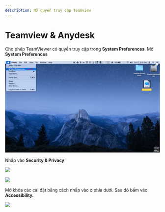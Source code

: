 ```yaml
---
description: Mở quyền truy cập Teamview
---
```


# Teamview & Anydesk

Cho phép TeamViewer có quyền truy cập trong **System Preferences**. Mở **System Preferences**

![](<../../.gitbook/assets/image (238).png>)

Nhấp vào **Security & Privacy**

![](https://store.soft365.vn/wp-content/uploads/2020/12/Teamviewer-grant-access-11.png)

![](https://store.soft365.vn/wp-content/uploads/2020/12/Teamviewer-grant-access-12.png)

Mở khóa các cài đặt bằng cách nhấp vào ở phía dưới. Sau đó bấm vào **Accessibility.**

![](https://store.soft365.vn/wp-content/uploads/2020/12/Teamviewer-grant-access-13.png)
